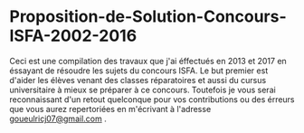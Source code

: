 # Proposition-de-Solution-Concours-ISFA-2002-2016

Ceci est une compilation des travaux que j'ai éffectués en 2013 et 2017 en éssayant de résoudre les sujets du concours ISFA.
Le but premier est d'aider les élèves venant des classes réparatoires et aussi du cursus universitaire à mieux se préparer à
ce concours. Toutefois je vous serai reconnaissant d'un retout quelconque pour vos contributions ou des érreurs que vous aurez 
repertoriées en m'écrivant à l'adresse goueulricj07@gmail.com .
